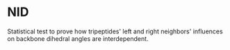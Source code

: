 # NID
Statistical test to prove how tripeptides' left and right neighbors' influences on backbone dihedral angles are interdependent.
